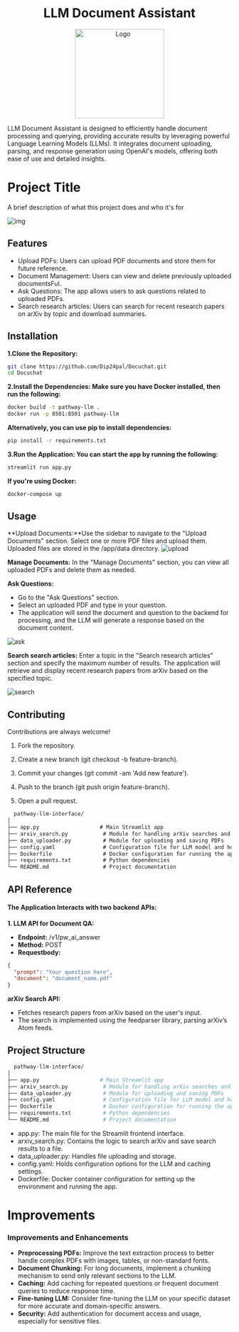 <h1 align="center"> LLM Document Assistant </h1> <p align="center"> <img src="https://static.vecteezy.com/system/resources/thumbnails/010/214/734/small_2x/llm-letter-technology-logo-design-on-white-background-llm-creative-initials-letter-it-logo-concept-llm-letter-design-vector.jpg" alt="Logo" width="200"/> </p>
LLM Document Assistant is designed to efficiently handle document processing and querying, providing accurate results by leveraging powerful Language Learning Models (LLMs). It integrates document uploading, parsing, and response generation using OpenAI's models, offering both ease of use and detailed insights.

# Project Title

A brief description of what this project does and who it's for

![img](https://res.cloudinary.com/dzcqq0wvy/image/upload/v1727685081/Screenshot_2024-09-30_021447_ctqetl.png)


## Features

- Upload PDFs: Users can upload PDF documents and store them for future reference.
- Document Management: Users can view and delete previously uploaded documentsFul.
- Ask Questions: The app allows users to ask questions related to uploaded PDFs.
- Search research articles: Users can search for recent research papers on arXiv by topic and download summaries.

## Installation

**1.Clone the Repository:**

```bash
git clone https://github.com/Dip24pal/Docuchat.git
cd Docuchat
```
**2.Install the Dependencies: Make sure you have Docker installed, then run the following:**
```bash
docker build -t pathway-llm .
docker run -p 8501:8501 pathway-llm
```
**Alternatively, you can use pip to install dependencies:**
```bash
pip install -r requirements.txt
```
**3.Run the Application: You can start the app by running the following:**
```bash
streamlit run app.py
```
**If you're using Docker:**
```bash
docker-compose up
```
## Usage

**Upload Documents:**Use the sidebar to navigate to the "Upload Documents" section. Select one or more PDF files and upload them. Uploaded files are stored in the /app/data directory.
![upload](https://res.cloudinary.com/dzcqq0wvy/image/upload/v1727685586/ezgif-5-0869929e91_g3d7kt.gif)

**Manage Documents:** In the "Manage Documents" section, you can view all uploaded PDFs and delete them as needed.

**Ask Questions:**
- Go to the "Ask Questions" section.
- Select an uploaded PDF and type in your question.
- The application will send the document and question to the backend for processing, and the LLM will generate a response based on the document content.

![ask](https://res.cloudinary.com/dzcqq0wvy/image/upload/v1727685609/ezgif-5-cb0003c666_d8w7si.gif)

**Search search articles:** Enter a topic in the "Search research articles" section and specify the maximum number of results.
The application will retrieve and display recent research papers from arXiv based on the specified topic.

![search](https://res.cloudinary.com/dzcqq0wvy/image/upload/v1727685625/ezgif-5-c9b50c83cf_ltjlid.gif)

## Contributing

Contributions are always welcome!

1. Fork the repository.

2. Create a new branch (git checkout -b feature-branch).

3. Commit your changes (git commit -am 'Add new feature').

4. Push to the branch (git push origin feature-branch).

5. Open a pull request.

```markdown
  pathway-llm-interface/
│
├── app.py                   # Main Streamlit app
├── arxiv_search.py           # Module for handling arXiv searches and generating PDFs
├── data_uploader.py          # Module for uploading and saving PDFs
├── config.yaml               # Configuration file for LLM model and host settings
├── Dockerfile                # Docker configuration for running the app
├── requirements.txt          # Python dependencies
└── README.md                 # Project documentation
```
## API Reference

#### The Application Interacts with two backend APIs:

**1. LLM API for Document QA:**
- **Endpoint:** /v1/pw_ai_answer
- **Method:** POST
- **Requestbody:**


```json
{
  "prompt": "Your question here",
  "document": "document_name.pdf"
}
```
**arXiv Search API:**

- Fetches research papers from arXiv based on the user's input.
- The search is implemented using the feedparser library, parsing arXiv’s Atom feeds.

## Project Structure

```bash
  pathway-llm-interface/
│
├── app.py                   # Main Streamlit app
├── arxiv_search.py           # Module for handling arXiv searches and generating PDFs
├── data_uploader.py          # Module for uploading and saving PDFs
├── config.yaml               # Configuration file for LLM model and host settings
├── Dockerfile                # Docker configuration for running the app
├── requirements.txt          # Python dependencies
└── README.md                 # Project documentation

```
- app.py: The main file for the Streamlit frontend interface.
- arxiv_search.py: Contains the logic to search arXiv and save search results to a file.
- data_uploader.py: Handles file uploading and storage.
- config.yaml: Holds configuration options for the LLM and caching settings.
- Dockerfile: Docker container configuration for setting up the environment and running the app.

# Improvements

### Improvements and Enhancements

- **Preprocessing PDFs:** Improve the text extraction process to better handle complex PDFs with images, tables, or non-standard fonts.
- **Document Chunking:** For long documents, implement a chunking mechanism to send only relevant sections to the LLM.
- **Caching:** Add caching for repeated questions or frequent document queries to reduce response time.
- **Fine-tuning LLM:** Consider fine-tuning the LLM on your specific dataset for more accurate and domain-specific answers.
- **Security:** Add authentication for document access and usage, especially for sensitive files.